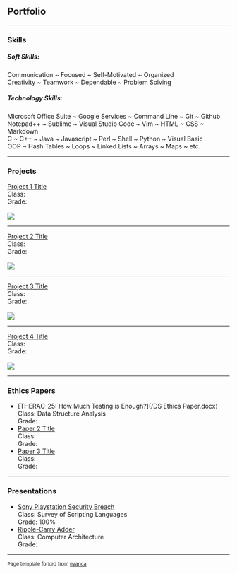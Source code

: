 ## Portfolio

---

### Skills

##### Soft Skills:
  Communication ~ Focused ~ Self-Motivated ~ Organized  
  Creativity ~ Teamwork ~ Dependable ~ Problem Solving  
  
##### Technology Skills:
  Microsoft Office Suite ~ Google Services ~ Command Line ~ Git ~ Github  
  Notepad++ ~ Sublime ~ Visual Studio Code ~ Vim ~ HTML ~ CSS ~ Markdown  
  C ~ C++ ~ Java ~ Javascript ~ Perl ~ Shell ~ Python ~ Visual Basic   
  OOP ~ Hash Tables ~ Loops ~ Linked Lists ~ Arrays ~ Maps ~ etc.  
  
---

### Projects

[Project 1 Title](/sample_page)  
Class:  
Grade:  
<br>
<img src="images/dummy_thumbnail.jpg?raw=true"/>

---
[Project 2 Title](/pdf/sample_presentation.pdf)  
Class:  
Grade:  
<br>
<img src="images/dummy_thumbnail.jpg?raw=true"/>

---
[Project 3 Title](http://example.com/)  
Class:  
Grade:  
<br>
<img src="images/dummy_thumbnail.jpg?raw=true"/>

---

[Project 4 Title](http://example.com/)  
Class:  
Grade:  
<br>
<img src="images/dummy_thumbnail.jpg?raw=true"/>

---

### Ethics Papers

- [THERAC-25: How Much Testing is Enough?](/DS Ethics Paper.docx)  
  Class: Data Structure Analysis  
  Grade:  
- [Paper 2 Title](http://example.com/)  
  Class:  
  Grade:  
- [Paper 3 Title](http://example.com/)  
  Class:  
  Grade:  

---

### Presentations

- [Sony Playstation Security Breach](https://youtu.be/esssEReJ99c)  
  Class: Survey of Scripting Languages  
  Grade: 100%  
- [Ripple-Carry Adder](https://docs.google.com/presentation/d/1y-fy4Q30TYP0nPdgUIFEvORarMUUWeNnUso3PKB4f30/edit?usp=sharing)  
  Class: Computer Architecture  
  Grade:  

---

<p style="font-size:11px">Page template forked from <a href="https://github.com/evanca/quick-portfolio">evanca</a></p>
<!-- Remove above link if you don't want to attibute -->
